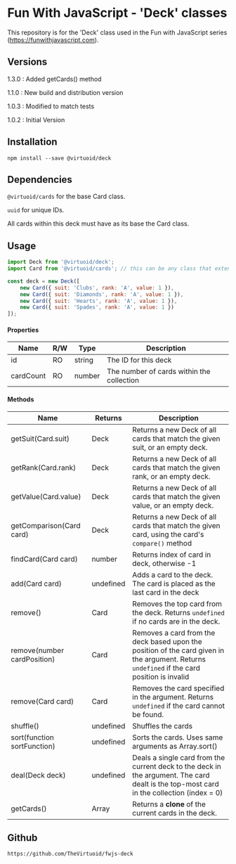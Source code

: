 # Fun With JavaScript - 'Deck' classes

This repository is for the 'Deck' class used in the Fun with JavaScript series (https://funwithjavascript.com).

## Versions

1.3.0 : Added getCards() method

1.1.0 : New build and distribution version

1.0.3 : Modified to match tests

1.0.2 : Initial Version

## Installation

```
npm install --save @virtuoid/deck
```

## Dependencies

```@virtuoid/cards``` for the base Card class.

```uuid``` for unique IDs.

All cards within this deck must have as its base the Card class.

## Usage

```javascript
import Deck from '@virtuoid/deck';
import Card from '@virtuoid/cards'; // this can be any class that extends 'Card'

const deck = new Deck([
	new Card({ suit: 'Clubs', rank: 'A', value: 1 }),
	new Card({ suit: 'Diamonds', rank: 'A', value: 1 }),
	new Card({ suit: 'Hearts', rank: 'A', value: 1 }),
	new Card({ suit: 'Spades', rank: 'A', value: 1 })
]);
```
#### Properties
| Name      | R/W | Type   | Description                               |
|-----------|-----|--------|-------------------------------------------|
| id        | RO  | string | The ID for this deck                      |
| cardCount | RO  | number | The number of cards within the collection |

#### Methods
| Name                        | Returns     | Description                                                                                                                                     |
|-----------------------------|-------------|-------------------------------------------------------------------------------------------------------------------------------------------------|
| getSuit(Card.suit)          | Deck        | Returns a new Deck of all cards that match the given suit, or an empty deck.                                                                    |
| getRank(Card.rank)          | Deck        | Returns a new Deck of all cards that match the given rank, or an empty deck.                                                                    |
| getValue(Card.value)        | Deck        | Returns a new Deck of all cards that match the given value, or an empty deck.                                                                   |
| getComparison(Card card)    | Deck        | Returns a new Deck of all cards that match the given card, using the card's ```compare()``` method                                              |
| findCard(Card card)         | number      | Returns index of card in deck, otherwise -1                                                                                                     |
| add(Card card)              | undefined   | Adds a card to the deck. The card is placed as the last card in the deck                                                                        |
| remove()                    | Card        | Removes the top card from the deck. Returns ```undefined``` if no cards are in the deck.                                                        |
| remove(number cardPosition) | Card        | Removes a card from the deck based upon the position of the card given in the argument. Returns ```undefined``` if the card position is invalid |
| remove(Card card)           | Card        | Removes the card specified in the argument. Returns ```undefined``` if the card cannot be found.                                                |
| shuffle()                   | undefined   | Shuffles the cards                                                                                                                              |
| sort(function sortFunction) | undefined   | Sorts the cards. Uses same arguments as Array.sort()                                                                                            |
| deal(Deck deck)             | undefined   | Deals a single card from the current deck to the deck in the argument. The card dealt is the top-most card in the collection (index = 0)        |
| getCards()                  | Array<Card> | Returns a **clone** of the current cards in the deck.                                                                                           |


## Github

```
https://github.com/TheVirtuoid/fwjs-deck
```

